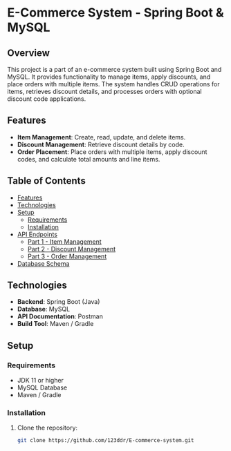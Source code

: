 # E-Commerce System - Spring Boot & MySQL

## Overview

This project is a part of an e-commerce system built using Spring Boot and MySQL. It provides functionality to manage items, apply discounts, and place orders with multiple items. The system handles CRUD operations for items, retrieves discount details, and processes orders with optional discount code applications.

## Features

- **Item Management**: Create, read, update, and delete items.
- **Discount Management**: Retrieve discount details by code.
- **Order Placement**: Place orders with multiple items, apply discount codes, and calculate total amounts and line items.

## Table of Contents

- [Features](#features)
- [Technologies](#technologies)
- [Setup](#setup)
  - [Requirements](#requirements)
  - [Installation](#installation)
- [API Endpoints](#api-endpoints)
  - [Part 1 - Item Management](#part-1---item-management)
  - [Part 2 - Discount Management](#part-2---discount-management)
  - [Part 3 - Order Management](#part-3---order-management)
- [Database Schema](#database-schema)

## Technologies

- **Backend**: Spring Boot (Java)
- **Database**: MySQL
- **API Documentation**: Postman 
- **Build Tool**: Maven / Gradle

## Setup

### Requirements

- JDK 11 or higher
- MySQL Database
- Maven / Gradle

### Installation

1. Clone the repository:
   ```bash
   git clone https://github.com/123ddr/E-commerce-system.git
